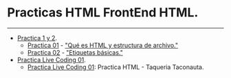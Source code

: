 # Practicas HTML FrontEnd HTML.
***

* [Practica 1 y 2](https://github.com/albertz03/Practicas-HTML-LaunchX/tree/master/practica_1-2).
   - [Practica 01](https://github.com/albertz03/Practicas-HTML-LaunchX/tree/master/practica_1-2) - ["Qué es HTML y estructura de archivo."](https://github.com/albertz03/FrontEnd-Mision/blob/main/02%20-%20HTML/temario/1.-queEsHMTL.md)
   - [Practica 02](https://github.com/albertz03/Practicas-HTML-LaunchX/tree/master/practica_1-2) - ["Etiquetas básicas."](https://github.com/albertz03/FrontEnd-Mision/blob/main/02%20-%20HTML/temario/2.-etiquetasBasicas.md)
* [Practica Live Coding 01](https://github.com/albertz03/Practicas-HTML-LaunchX/tree/master/live_coding).
  * [Practica Live Coding 01](https://github.com/albertz03/Practicas-HTML-LaunchX/tree/master/live_coding): Practica HTML - Taqueria Taconauta.
